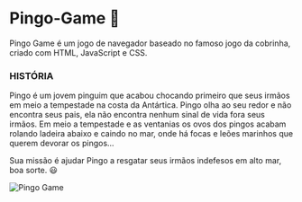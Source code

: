 # Pingo-Game 🐧

Pingo Game é um jogo de navegador baseado no famoso jogo da cobrinha, criado com HTML, JavaScript e CSS.<br>

### HISTÓRIA

Pingo é um jovem pinguim que acabou chocando primeiro que seus irmãos em meio a tempestade na costa da Antártica. Pingo olha ao seu redor e não encontra seus pais, ela não encontra nenhum sinal de vida fora seus irmãos.
Em meio a tempestade e as ventanias os ovos dos pingos acabam rolando ladeira abaixo e caindo no mar, onde há focas e leões marinhos que querem devorar os pingos...

Sua missão é ajudar Pingo a resgatar seus irmãos indefesos em alto mar, boa sorte. 😃

![Pingo Game](https://cdn.discordapp.com/attachments/868299459543592962/897294826507227188/pingo-game.png)
